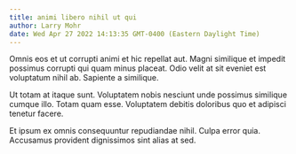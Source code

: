 ```yaml
---
title: animi libero nihil ut qui
author: Larry Mohr
date: Wed Apr 27 2022 14:13:35 GMT-0400 (Eastern Daylight Time)
---
```

Omnis eos et ut corrupti animi et hic repellat aut. Magni similique et impedit possimus corrupti qui quam minus placeat. Odio velit at sit eveniet est voluptatum nihil ab. Sapiente a similique.

 Ut totam at itaque sunt. Voluptatem nobis nesciunt unde possimus similique cumque illo. Totam quam esse. Voluptatem debitis doloribus quo et adipisci tenetur facere.

 Et ipsum ex omnis consequuntur repudiandae nihil. Culpa error quia. Accusamus provident dignissimos sint alias at sed.